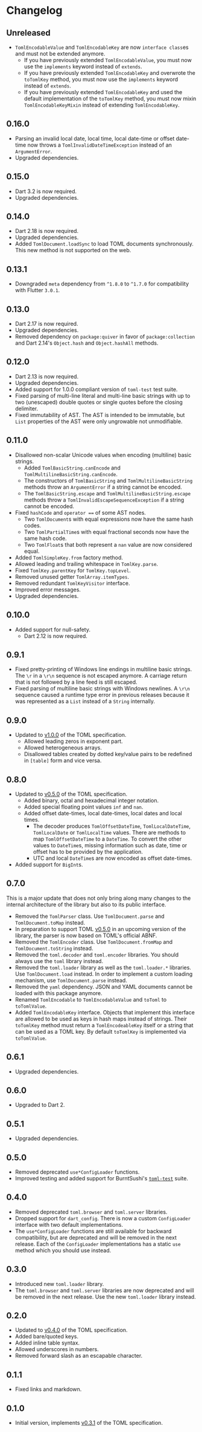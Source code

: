 # Changelog

## Unreleased

- `TomlEncodableValue` and `TomlEncodableKey` are now `interface class`es and must not be extended anymore.
  - If you have previously extended `TomlEncodableValue`, you must now use the `implements` keyword instead of `extends`.
  - If you have previously extended `TomlEncodableKey` and overwrote the `toTomlKey` method, you must now use the `implements` keyword instead of `extends`.
  - If you have previously extended `TomlEncodableKey` and used the default implementation of the `toTomlKey` method, you must now mixin `TomlEncodableKeyMixin` instead of extending `TomlEncodableKey`.

## 0.16.0

- Parsing an invalid local date, local time, local date-time or offset date-time now throws a `TomlInvalidDateTimeException` instead of an `ArgumentError`.
- Upgraded dependencies.

## 0.15.0

- Dart 3.2 is now required.
- Upgraded dependencies.

## 0.14.0

- Dart 2.18 is now required.
- Upgraded dependencies.
- Added `TomlDocument.loadSync` to load TOML documents synchronously.
  This new method is not supported on the web.

## 0.13.1

- Downgraded `meta` dependency from `^1.8.0` to `^1.7.0` for compatibility with Flutter `3.0.1`.

## 0.13.0

- Dart 2.17 is now required.
- Upgraded dependencies.
- Removed dependency on `package:quiver` in favor of `package:collection` and Dart 2.14's `Object.hash` and `Object.hashAll` methods.

## 0.12.0

- Dart 2.13 is now required.
- Upgraded dependencies.
- Added support for 1.0.0 compliant version of `toml-test` test suite.
- Fixed parsing of multi-line literal and multi-line basic strings with up to two (unescaped) double quotes or single quotes before the closing delimiter.
- Fixed immutability of AST.
  The AST is intended to be immutable, but `List` properties of the AST were only ungrowable not unmodifiable.

## 0.11.0

- Disallowed non-scalar Unicode values when encoding (multiline) basic strings.
  - Added `TomlBasicString.canEncode` and `TomlMultilineBasicString.canEncode`.
  - The constructors of `TomlBasicString` and `TomlMultilineBasicString` methods throw an `ArgumentError` if a string cannot be encoded.
  - The `TomlBasicString.escape` and `TomlMultilineBasicString.escape` methods throw a `TomlInvalidEscapeSequenceException` if a string cannot be encoded.
- Fixed `hashCode` and `operator ==` of some AST nodes.
  - Two `TomlDocument`s with equal expressions now have the same hash codes.
  - Two `TomlPartialTime`s with equal fractional seconds now have the same hash code.
  - Two `TomlFloat`s that both represent a `nan` value are now considered equal.
- Added `TomlSimpleKey.from` factory method.
- Allowed leading and trailing whitespace in `TomlKey.parse`.
- Fixed `TomlKey.parentKey` for `TomlKey.topLevel`.
- Removed unused getter `TomlArray.itemTypes`.
- Removed redundant `TomlKeyVisitor` interface.
- Improved error messages.
- Upgraded dependencies.

## 0.10.0

- Added support for null-safety.
  - Dart 2.12 is now required.

## 0.9.1

- Fixed pretty-printing of Windows line endings in multiline basic strings.
  The `\r` in a `\r\n` sequence is not escaped anymore.
  A carriage return that is not followed by a line feed is still escaped.
- Fixed parsing of multiline basic strings with Windows newlines.
  A `\r\n` sequence caused a runtime type error in previous releases because it was represented as a `List` instead of a `String` internally.

## 0.9.0

- Updated to [v1.0.0][toml-spec/v1.0.0] of the TOML specification.
  - Allowed leading zeros in exponent part.
  - Allowed heterogeneous arrays.
  - Disallowed tables created by dotted key/value pairs to be redefined in `[table]` form and vice versa.

## 0.8.0

- Updated to [v0.5.0][toml-spec/v0.5.0] of the TOML specification.
  - Added binary, octal and hexadecimal integer notation.
  - Added special floating point values `inf` and `nan`.
  - Added offset date-times, local date-times, local dates and local times.
    - The decoder produces `TomlOffsetDateTime`, `TomlLocalDateTime`, `TomlLocalDate` or `TomlLocalTime` values.
      There are methods to map `TomlOffsetDateTime` to a `DateTime`.
      To convert the other values to `DateTime`s, missing information such as date, time or offset has to be provided by the application.
    - UTC and local `DateTime`s are now encoded as offset date-times.
- Added support for `BigInt`s.

## 0.7.0

This is a major update that does not only bring along many changes to the internal architecture of the library but also to its public interface.

- Removed the `TomlParser` class.
  Use `TomlDocument.parse` and `TomlDocument.toMap` instead.
- In preparation to support TOML [v0.5.0][toml-spec/v0.5.0] in an upcoming version of the library, the parser is now based on TOML's official ABNF.
- Removed the `TomlEncoder` class.
  Use `TomlDocument.fromMap` and `TomlDocument.toString` instead.
- Removed the `toml.decoder` and `toml.encoder` libraries.
  You should always use the `toml` library instead.
- Removed the `toml.loader` library as well as the `toml.loader.*` libraries.
  Use `TomlDocument.load` instead.
  In order to implement a custom loading mechanism, use `TomlDocument.parse` instead.
- Removed the `yaml` dependency.
  JSON and YAML documents cannot be loaded with this package anymore.
- Renamed `TomlEncodable` to `TomlEncodableValue` and `toToml` to `toTomlValue`.
- Added `TomlEncodableKey` interface.
  Objects that implement this interface are allowed to be used as keys in hash maps instead of strings.
  Their `toTomlKey` method must return a `TomlEncodeableKey` itself or a string that can be used as a TOML key.
  By default `toTomlKey` is implemented via `toTomlValue`.

## 0.6.1

- Upgraded dependencies.

## 0.6.0

- Upgraded to Dart 2.

## 0.5.1

- Upgraded dependencies.

## 0.5.0

- Removed deprecated `use*ConfigLoader` functions.
- Improved testing and added support for BurntSushi's [`toml-test`][toml-test] suite.

## 0.4.0

- Removed deprecated `toml.browser` and `toml.server` libraries.
- Dropped support for `dart_config`. There is now a custom `ConfigLoader` interface with two default implementations.
- The `use*ConfigLoader` functions are still available for backward compatibility, but are deprecated and will be removed in the next release.
  Each of the `ConfigLoader` implementations has a static `use` method which you should use instead.

## 0.3.0

- Introduced new `toml.loader` library.
- The `toml.browser` and `toml.server` libraries are now deprecated and will be removed in the next release. Use the new `toml.loader` library instead.

## 0.2.0

- Updated to [v0.4.0][toml-spec/v0.4.0] of the TOML specification.
- Added bare/quoted keys.
- Added inline table syntax.
- Allowed underscores in numbers.
- Removed forward slash as an escapable character.

## 0.1.1

- Fixed links and markdown.

## 0.1.0

- Initial version, implements [v0.3.1][toml-spec/v0.3.1] of the TOML specification.

[toml-spec/v0.3.1]: https://toml.io/en/v0.3.1 "TOML: English v0.3.1"
[toml-spec/v0.4.0]: https://toml.io/en/v0.4.0 "TOML: English v0.4.0"
[toml-spec/v0.5.0]: https://toml.io/en/v0.5.0 "TOML: English v0.5.0"
[toml-spec/v1.0.0]: https://toml.io/en/v1.0.0 "TOML: English v1.0.0"
[toml-test]: https://github.com/toml-lang/toml-test "A language agnostic test suite for TOML parsers."
